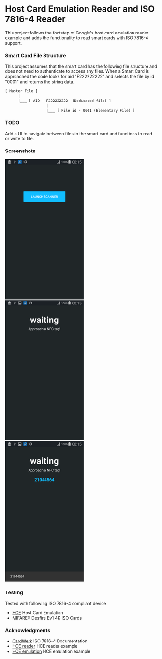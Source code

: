 # Host Card Emulation Reader and ISO 7816-4 Reader

This project follows the footstep of Google's host card emulation reader example and adds the functionality to read smart cards with
ISO 7816-4 support.

### Smart Card File Structure

This project assumes that the smart card has the following file structure and does not need to authenticate to access any files.
When a Smart Card is approached the code looks for aid "F222222222" and selects the file by id "0001" and returns the string data.

```
[ Master File ]
      |
      |___ [ AID - F222222222  (Dedicated file) ]
                   |
                   |___ [ File id - 0001 (Elementary File) ]

```

### TODO
 
Add a UI to navigate between files in the smart card and functions to read or write to file.

### Screenshots

<p>
<img  width="260px" src="/docs/menu.png">
<img  width="260px" src="/docs/scaning.png">
<img  width="260px" src="/docs/discovered.png">
</p>

### Testing
Tested with following  ISO 7816-4 compliant device
* [HCE](https://developer.android.com/samples/CardEmulation/index.html) Host Card Emulation
* MIFARE® Desfire Ev1 4K ISO Cards

### Acknowledgments

* [CardWerk](http://www.cardwerk.com/smartcards/smartcard_standard_ISO7816-4.aspx) ISO 7816-4 Documentation 
* [HCE reader](https://developer.android.com/samples/CardReader/index.html) HCE reader example
* [HCE emulation](https://developer.android.com/samples/CardEmulation/index.html) HCE emulation example
